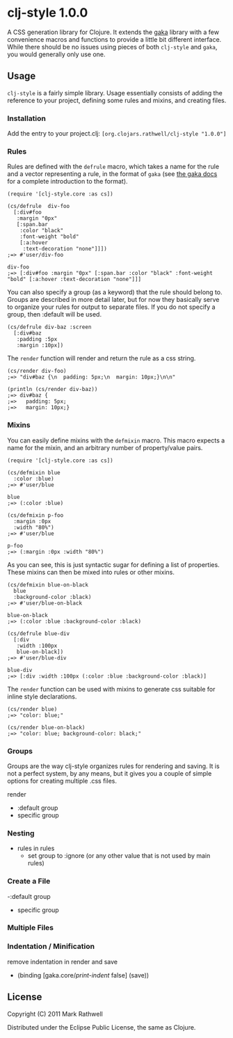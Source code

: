 # clj-style 1.0.0

A CSS generation library for Clojure.  It extends the 
[gaka](https://github.com/briancarper/gaka) library with a 
few convenience macros and functions to provide a little bit 
different interface.  While there should be no issues using
pieces of both `clj-style` and `gaka`, you would generally
only use one.

## Usage

`clj-style` is a fairly simple library.  Usage essentially consists
of adding the reference to your project, defining some rules and
mixins, and creating files.

### Installation

Add the entry to your project.clj: `[org.clojars.rathwell/clj-style "1.0.0"]`

### Rules

Rules are defined with the `defrule` macro, which takes a name for the rule
and a vector representing a rule, in the format of `gaka` (see
[the gaka docs](https://github.com/briancarper/gaka) for a complete 
introduction to the format).

    (require '[clj-style.core :as cs])
    
    (cs/defrule  div-foo
      [:div#foo
       :margin "0px"
       [:span.bar
        :color "black"
        :font-weight "bold"
        [:a:hover
         :text-decoration "none"]]])
    ;=> #'user/div-foo
    
    div-foo
    ;=> [:div#foo :margin "0px" [:span.bar :color "black" :font-weight "bold" [:a:hover :text-decoration "none"]]]
    

You can also specify a group (as a keyword) that the rule should belong 
to.  Groups are described in more detail later, but for now they basically 
serve to organize your rules for output to separate files.  If you do not
specify a group, then :default will be used.

    (cs/defrule div-baz :screen
      [:div#baz
       :padding :5px
       :margin :10px])


The `render` function will render and return the rule as a css string.

    (cs/render div-foo)
    ;=> "div#baz {\n  padding: 5px;\n  margin: 10px;}\n\n"
    
    (println (cs/render div-baz))
    ;=> div#baz {
    ;=>   padding: 5px;
    ;=>   margin: 10px;}


### Mixins

You can easily define mixins with the `defmixin` macro.  This macro expects
a name for the mixin, and an arbitrary number of property/value pairs.

    (require '[clj-style.core :as cs])
    
    (cs/defmixin blue
      :color :blue)
    ;=> #'user/blue
    
    blue
    ;=> (:color :blue)
    
    (cs/defmixin p-foo
      :margin :0px
      :width "80%")
    ;=> #'user/blue
    
    p-foo
    ;=> (:margin :0px :width "80%")


As you can see, this is just syntactic sugar for defining a list of properties.
These mixins can then be mixed into rules or other mixins.

    (cs/defmixin blue-on-black
      blue
      :background-color :black)
    ;=> #'user/blue-on-black
    
    blue-on-black
    ;=> (:color :blue :background-color :black)
    
    (cs/defrule blue-div
      [:div
       :width :100px
       blue-on-black])
    ;=> #'user/blue-div
    
    blue-div
    ;=> [:div :width :100px (:color :blue :background-color :black)]


The `render` function can be used with mixins to generate css suitable
for inline style declarations.

    (cs/render blue)
    ;=> "color: blue;"

    (cs/render blue-on-black)
    ;=> "color: blue; background-color: black;"


### Groups

Groups are the way clj-style organizes rules for rendering and saving.
It is not a perfect system, by any means, but it gives you a couple of
simple options for creating multiple .css files.

render
  - :default group
  - specific group

### Nesting

  - rules in rules
    - set group to :ignore (or any other value that is not used by main rules)

### Create a File

 -:default group
 - specific group
 
### Multiple Files


### Indentation / Minification

remove indentation in render and save
  - (binding [gaka.core/*print-indent* false] (save))


## License

Copyright (C) 2011 Mark Rathwell

Distributed under the Eclipse Public License, the same as Clojure.
